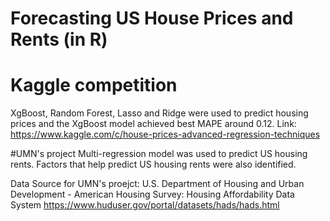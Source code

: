 # Forecasting US House Prices and Rents (in R)

# Kaggle competition
XgBoost, Random Forest, Lasso and Ridge were used to predict housing prices and the XgBoost model achieved best MAPE around 0.12.
Link: https://www.kaggle.com/c/house-prices-advanced-regression-techniques

#UMN's project
Multi-regression model was used to predict US housing rents. Factors that help predict US housing rents were also identified.

Data Source for UMN's proejct:
U.S. Department of Housing and Urban Development - American Housing Survey: Housing Affordability Data System
https://www.huduser.gov/portal/datasets/hads/hads.html

